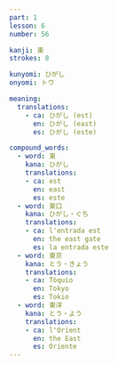 ```yaml
---
part: 1
lesson: 6
number: 56

kanji: 東
strokes: 8

kunyomi: ひがし
onyomi: トウ

meaning:
  translations:
    - ca: ひがし (est)
      en: ひがし (east)
      es: ひがし (este)

compound_words:
  - word: 東
    kana: ひがし
    translations:
    - ca: est
      en: east
      es: este
  - word: 東口
    kana: ひがし・ぐち
    translations:
    - ca: l'entrada est
      en: the east gate
      es: la entrada este
  - word: 東京
    kana: とう・きょう
    translations:
    - ca: Tòquio
      en: Tokyo
      es: Tokio
  - word: 東洋
    kana: とう・よう
    translations:
    - ca: l'Orient
      en: the East
      es: Oriente
---
```

